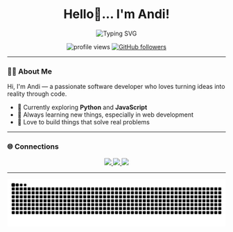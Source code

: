 <!-- Header -->
<h1 align="center">Hello👋... I'm Andi!</h1>
<p align="center">
  <img src="https://readme-typing-svg.demolab.com?font=Fira+Code&duration=2500&pause=1000&color=0e75b6&size=32&center=true&vCenter=true&width=500&lines=Software+Developer;Web+Enthusiast;Always+Learning+New+Things" alt="Typing SVG" />
</p>
<!-- Stats and Profile Views -->
<p align="center">
  <img src="https://komarev.com/ghpvc/?username=andieewu&label=Profile%20views&color=0e75b6&style=flat" alt="profile views" />
  <a href="https://github.com/andieewu?tab=followers"><img src="https://img.shields.io/github/followers/andieewu?label=Followers&style=social" alt="GitHub followers"></a>
</p>

---

### 🧑‍💻 About Me

Hi, I'm Andi — a passionate software developer who loves turning ideas into reality through code.

- 🔭 Currently exploring **Python** and **JavaScript**
- 🌱 Always learning new things, especially in web development
- 💬 Love to build things that solve real problems

---
<!--
### 📈 GitHub Stats
<p align="center">
  <img src="https://github-readme-stats.vercel.app/api?username=andieewu&show_icons=true&theme=tokyonight" height="180"/>
  <img src="https://github-readme-stats.vercel.app/api/top-langs/?username=andieewu&layout=compact&theme=tokyonight" height="180"/>
</p>-->

<!-- 
### 📌 Featured Projects

Here are some projects I'm proud of:

- 🔗 [**Project Name**](https://github.com/yourusername/project-name) – Short description of what the project does.
- 🔗 [**Another Cool Project**](https://github.com/yourusername/another-project) – Built with React, Tailwind, and Firebase.
- 🔗 [**CLI Tool**](https://github.com/yourusername/cli-tool) – A CLI tool that saves hours of repetitive tasks.

--- -->

### 🌐 Connections

<p align="center">
  <a href="https://instagram.com/andieewu" target="_blank">
    <img src="https://img.shields.io/badge/Instagram-E4405F?style=for-the-badge&logo=instagram&logoColor=white" />
  </a>
  <a href="https://discord.com/users/1229931778106593431" target="_blank">
    <img src="https://img.shields.io/badge/Discord-5865F2?style=for-the-badge&logo=discord&logoColor=white" />
  </a>
  <a href="https://open.spotify.com/user/31tncwlk2dnqcgvsjxdb2jb3qryy?si=e87024c8c428481d" target="_blank">
    <img src="https://img.shields.io/badge/Spotify-1DB954?style=for-the-badge&logo=spotify&logoColor=white" />
  </a>
</p>

---

<p align="center">
  <img src="https://github.com/andieewu/andieewu/blob/output/github-contribution-grid-snake.svg" alt="snake gif" />
</p>




